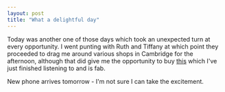 ```yaml
---
layout: post
title: "What a delightful day"
---
```

Today was another one of those days which took an unexpected turn at every
opportunity. I went punting with Ruth and Tiffany at which point they proceeded to drag me around various shops in Cambridge for the afternoon, although that did give me the opportunity to buy [this][3] which I've just finished listening to and is fab.

New phone arrives tomorrow - I'm not sure I can take the excitement.

   [3]: http://www.amazon.co.uk/exec/obidos/ASIN/B00000JXZ8/ref=sr_aps_music_1_1/202-8869231-9705411

